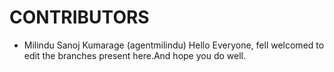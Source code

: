 CONTRIBUTORS
============

 - Milindu Sanoj Kumarage (agentmilindu)
Hello Everyone, fell welcomed to edit the branches present here.And hope you do well.

